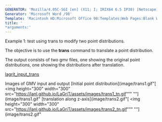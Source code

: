```yaml
---
GENERATOR: 'Mozilla/4.05C-SGI [en] (X11; I; IRIX64 6.5 IP30) [Netscape]'
Generator: 'Microsoft Word /98'
Template: 'Macintosh HD:Microsoft Office 98:Templates:Web Pages:Blank Web Page'
title: '
*arguments:'
---
```


Example 1: test using trans to modify two point distributions.

 The objective is to use the **trans** command to translate a point
 distribution.

 The output consists of two gmv files, one showing the original point
 distributions, one showing the distributions after translation.

 [lagrit\_input\_trans](../lagrit_input_trans)

Images of GMV input and output
[Initial point
distribution](image/trans1.gif"[
<img height="300" width="300" src="https://lanl.github.io/LaGriT/assets/images/trans1_tn.gif"""
""](image/trans1.gif"
[translation along
z-axis](image/trans2.gif"[
<img height="300" width="300" src="https://lanl.github.io/LaGriT/assets/images/trans2_tn.gif"""
""](image/trans2.gif"
